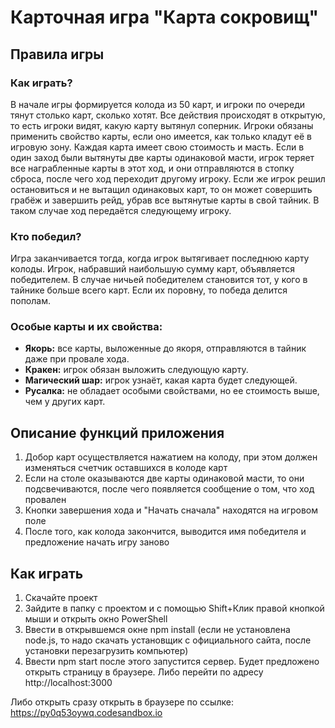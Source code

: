 # Карточная игра "Карта сокровищ"  
## Правила игры

### Как играть?

В начале игры формируется колода из 50 карт, и игроки по очереди тянут столько карт, сколько хотят. Все действия происходят в открытую, то есть игроки видят, какую карту вытянул соперник. Игроки обязаны применить свойство карты, если оно имеется, как только кладут её в игровую зону. Каждая карта имеет свою стоимость и масть. Если в один заход были вытянуты две карты одинаковой масти, игрок теряет все награбленные карты в этот ход, и они отправляются в стопку сброса, после чего ход переходит другому игроку. Если же игрок решил  остановиться и не вытащил одинаковых карт, то он может совершить грабёж и завершить рейд, убрав все вытянутые карты в свой тайник. В таком случае ход передаётся следующему игроку.  

### Кто победил?

Игра заканчивается тогда, когда игрок вытягивает последнюю карту колоды. Игрок, набравший наибольшую сумму карт, объявляется победителем. В случае ничьей победителем становится тот, у кого в тайнике больше всего карт. Если их поровну, то победа делится пополам.  

### Особые карты и их свойства:

-	**Якорь:** все карты, выложенные до якоря, отправляются в тайник даже при провале хода.
-	**Кракен:** игрок обязан выложить следующую карту.
-	**Магический шар:** игрок узнаёт, какая карта будет следующей.
-	**Русалка:** не обладает особыми свойствами, но ее стоимость выше, чем у других карт.

## Описание функций приложения
1. Добор карт осуществляется нажатием на колоду, при этом должен изменяться счетчик оставшихся в колоде карт
2. Если на столе оказываются две карты одинаковой масти, то они подсвечиваются, после чего появляется сообщение о том, что ход провален
3. Кнопки завершения хода и "Начать сначала" находятся на игровом поле
4. После того, как колода закончится, выводится имя победителя и предложение начать игру заново

## Как играть
1. Скачайте проект
2. Зайдите в папку с проектом и с помощью Shift+Клик правой кнопкой мыши и открыть окно PowerShell
3. Ввести в открывшемся окне npm install (если не установлена node.js, то надо скачать установщик с официального сайта, после установки перезагрузить компьютер)
4. Ввести npm start после этого запустится сервер. Будет предложено открыть страницу в браузере. Либо перейти по адресу http://localhost:3000

Либо открыть сразу открыть в браузере по ссылке: https://py0q53oywq.codesandbox.io

